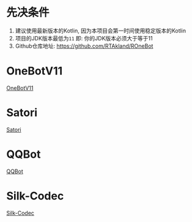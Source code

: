 # 先决条件

1. 建议使用最新版本的Kotlin, 因为本项目会第一时间使用稳定版本的Kotlin
2. 项目的JDK版本最低为`11` 即: 你的JDK版本必须大于等于11
3. Github仓库地址: https://github.com/RTAkland/ROneBot

# OneBotV11

[OneBotV11](docs/ronebot/onebot.md)

# Satori

[Satori](docs/ronebot/satori.md)

# QQBot

[QQBot](docs/ronebot/qqbot.md)

# Silk-Codec

[Silk-Codec](docs/ronebot/silk.md)